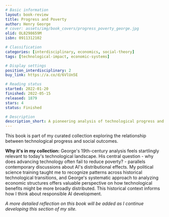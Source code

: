```yaml
---
# Basic information
layout: book-review
title: Progress and Poverty
author: Henry George
# cover: assets/img/book_covers/progress_poverty_george.jpg
olid: OL8298659M
isbn: 0911312102

# Classification
categories: [interdisciplinary, economics, social-theory]
tags: [technological-impact, economic-systems]

# Display settings
position_interdisciplinary: 2
buy_link: https://a.co/d/6VlUn5E

# Reading status
started: 2022-01-20
finished: 2022-05-15
released: 1879
stars: 4
status: Finished

# Description
description_short: A pioneering analysis of technological progress and economic systems that remains surprisingly relevant to today's world.
---
```


This book is part of my curated collection exploring the relationship between technological progress and social outcomes.

**Why it's in my collection:** George's 19th-century analysis feels startlingly relevant to today's technological landscape. His central question - why does advancing technology often fail to reduce poverty? - parallels contemporary discussions about AI's distributional effects. My political science training taught me to recognize patterns across historical technological transitions, and George's systematic approach to analyzing economic structures offers valuable perspective on how technological benefits might be more broadly distributed. This historical context informs how I think about responsible AI development.

_A more detailed reflection on this book will be added as I continue developing this section of my site._
